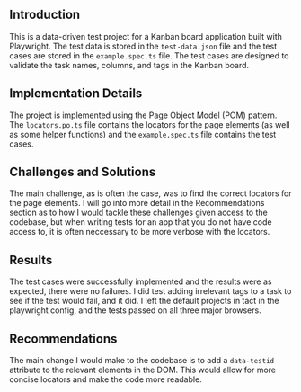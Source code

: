## Introduction

This is a data-driven test project for a Kanban board application built with Playwright. The test data is stored in the `test-data.json` file and the test cases are stored in the `example.spec.ts` file. The test cases are designed to validate the task names, columns, and tags in the Kanban board.

## Implementation Details

The project is implemented using the Page Object Model (POM) pattern. The `locators.po.ts` file contains the locators for the page elements (as well as some helper functions) and the `example.spec.ts` file contains the test cases.

## Challenges and Solutions

The main challenge, as is often the case, was to find the correct locators for the page elements. I will go into more detail in the Recommendations section as to how I would tackle these challenges given access to the codebase, but when writing tests for an app that you do not have code access to, it is often neccessary to be more verbose with the locators.

## Results

The test cases were successfully implemented and the results were as expected, there were no failures. I did test adding irrelevant tags to a task to see if the test would fail, and it did. I left the default projects in tact in the playwright config, and the tests passed on all three major browsers. 

## Recommendations

The main change I would make to the codebase is to add a `data-testid` attribute to the relevant elements in the DOM. This would allow for more concise locators and make the code more readable.
